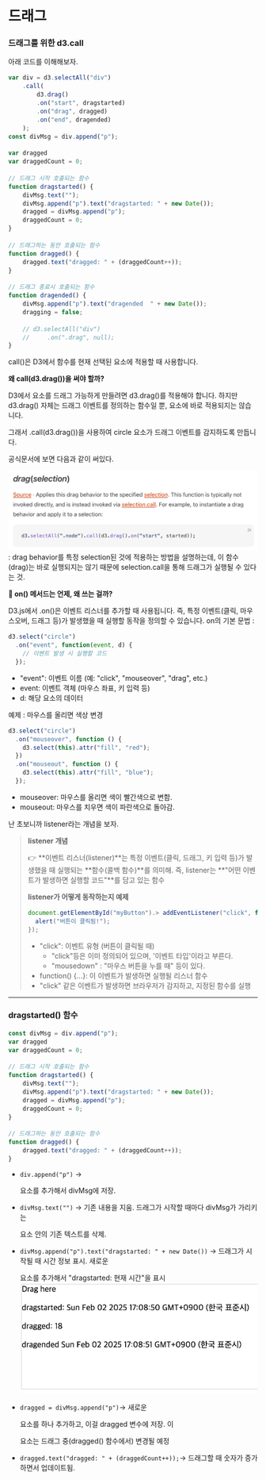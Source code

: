 # 드래그
### 드래그를 위한 d3.call
아래 코드를 이해해보자.
```js
var div = d3.selectAll("div")
    .call(
        d3.drag()
        .on("start", dragstarted)
        .on("drag", dragged)
        .on("end", dragended)
    );
const divMsg = div.append("p");

var dragged
var draggedCount = 0;

// 드래그 시작 호출되는 함수
function dragstarted() {
    divMsg.text("");
    divMsg.append("p").text("dragstarted: " + new Date());
    dragged = divMsg.append("p");
    draggedCount = 0;
}

// 드래그하는 동안 호출되는 함수
function dragged() {
    dragged.text("dragged: " + (draggedCount++));
}

// 드래그 종료시 호출되는 함수
function dragended() {
    divMsg.append("p").text("dragended  " + new Date());
    dragging = false;

    // d3.selectAll("div")
    //     .on(".drag", null);
}
```
call()은 D3에서 함수를 현재 선택된 요소에 적용할 때 사용합니다.

**왜 call(d3.drag())을 써야 할까?**

D3에서 요소를 드래그 가능하게 만들려면 d3.drag()를 적용해야 합니다. 하지만 d3.drag() 자체는 드래그 이벤트를 정의하는 함수일 뿐, 요소에 바로 적용되지는 않습니다.

그래서 .call(d3.drag())을 사용하여 circle 요소가 드래그 이벤트를 감지하도록 만듭니다.

공식문서에 보면 다음과 같이 써있다.

![alt text](image.png)
: drag behavior를 특정 selection된 것에 적용하는 방법을 설명하는데, 이 함수(drag)는 바로 실행되지는 않기 때문에 selection.call을 통해 드래그가 실행될 수 있다는 것.

**📌 on() 메서드는 언제, 왜 쓰는 걸까?**

D3.js에서 .on()은 이벤트 리스너를 추가할 때 사용됩니다.
즉, 특정 이벤트(클릭, 마우스오버, 드래그 등)가 발생했을 때 실행할 동작을 정의할 수 있습니다. on의 기본 문법 : 

```js
d3.select("circle")
  .on("event", function(event, d) {
    // 이벤트 발생 시 실행할 코드
  });
```
- "event": 이벤트 이름 (예: "click", "mouseover", "drag", etc.)
- event: 이벤트 객체 (마우스 좌표, 키 입력 등)
- d: 해당 요소의 데이터

예제 : 마우스를 올리면 색상 변경
```js
d3.select("circle")
  .on("mouseover", function () {
    d3.select(this).attr("fill", "red");
  })
  .on("mouseout", function () {
    d3.select(this).attr("fill", "blue");
  });
```
- mouseover: 마우스를 올리면 색이 빨간색으로 변함.
- mouseout: 마우스를 치우면 색이 파란색으로 돌아감.

난 초보니까 listener라는 개념을 보자.

> **listener 개념**
> 
> 👉 **이벤트 리스너(listener)**는 특정 이벤트(클릭, 드래그, 키 입력 등)가 발생했을 때 실행되는 **함수(콜백 함수)**를 의미해.
> 즉, listener는 **"어떤 이벤트가 발생하면 실행할 코드"**를 담고 있는 함수
>
> **listener가 어떻게 동작하는지 예제**
> ```js
> document.getElementById("myButton").> addEventListener("click", function() {
>   alert("버튼이 클릭됨!");
> });
> ```
> - "click": 이벤트 유형 (버튼이 클릭될 때)
>   - "click"등은 이미 정의되어 있으며, '이벤트 타입'이라고 부른다.
>   - "mousedown" : "마우스 버튼을 누를 때" 등이 있다.
> - function() {...}: 이 이벤트가 발생하면 실행될 리스너 함수
> - "click" 같은 이벤트가 발생하면 브라우저가 감지하고, 지정된 함수를 실행

---

### dragstarted() 함수

```js
const divMsg = div.append("p");
var dragged
var draggedCount = 0;

// 드래그 시작 호출되는 함수
function dragstarted() {
    divMsg.text("");
    divMsg.append("p").text("dragstarted: " + new Date());
    dragged = divMsg.append("p");
    draggedCount = 0;
}

// 드래그하는 동안 호출되는 함수
function dragged() {
    dragged.text("dragged: " + (draggedCount++));
}
```

- ```div.append("p")``` → <p> 요소를 추가해서 divMsg에 저장.
- ```divMsg.text("")``` → 기존 내용을 지움. 드래그가 시작할 때마다 divMsg가 가리키는 <p> 요소 안의 기존 텍스트를 삭제.
- ```divMsg.append("p").text("dragstarted: " + new Date())``` → 드래그가 시작될 때 시간 정보 표시. 새로운 <p> 요소를 추가해서 "dragstarted: 현재 시간"을 표시
![alt text](image-2.png)
- ```dragged = divMsg.append("p")```→ 새로운 <p> 요소를 하나 추가하고, 이걸 dragged 변수에 저장. 이 <p> 요소는 드래그 중(dragged() 함수에서) 변경될 예정
- ```dragged.text("dragged: " + (draggedCount++));```→ 드래그할 때 숫자가 증가하면서 업데이트됨.